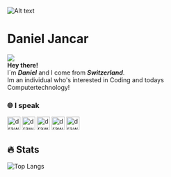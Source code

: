 
![Alt text](https://mir-s3-cdn-cf.behance.net/project_modules/max_1200/79731568097599.5b50bca477735.jpg)
# Daniel Jancar
![](https://komarev.com/ghpvc/?username=Sigmale1000&color=blue) <br>
**Hey there!** <br>
I´m ***Daniel*** and I come from ***Switzerland***. <br>
Im an individual who's interested in Coding and todays Computertechnology!

### 🌐 I speak
<img src="https://cdn-icons-png.flaticon.com/512/555/555582.png" alt="drawing" width="30"/>  <img src="https://cdn-icons-png.flaticon.com/512/4060/4060233.png" alt="drawing" width="30"/>  <img src="https://cdn-icons-png.flaticon.com/512/8617/8617292.png" alt="drawing" width="30"/>  <img src="https://cdn-icons-png.flaticon.com/512/3373/3373300.png" alt="drawing" width="30"/>  <img src="https://cdn-icons-png.flaticon.com/512/3373/3373317.png" alt="drawing" width="30"/>

## 🔥 Stats
![Top Langs](https://github-readme-stats.vercel.app/api/top-langs/?username=danieljancar&layout=compact&theme=dark)

